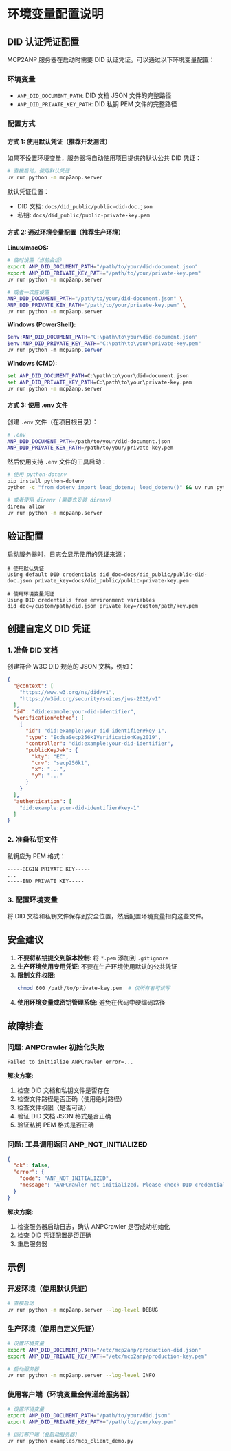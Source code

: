 # 环境变量配置说明

## DID 认证凭证配置

MCP2ANP 服务器在启动时需要 DID 认证凭证。可以通过以下环境变量配置：

### 环境变量

- `ANP_DID_DOCUMENT_PATH`: DID 文档 JSON 文件的完整路径
- `ANP_DID_PRIVATE_KEY_PATH`: DID 私钥 PEM 文件的完整路径

### 配置方式

#### 方式 1: 使用默认凭证（推荐开发测试）

如果不设置环境变量，服务器将自动使用项目提供的默认公共 DID 凭证：

```bash
# 直接启动，使用默认凭证
uv run python -m mcp2anp.server
```

默认凭证位置：
- DID 文档: `docs/did_public/public-did-doc.json`
- 私钥: `docs/did_public/public-private-key.pem`

#### 方式 2: 通过环境变量配置（推荐生产环境）

**Linux/macOS:**

```bash
# 临时设置（当前会话）
export ANP_DID_DOCUMENT_PATH="/path/to/your/did-document.json"
export ANP_DID_PRIVATE_KEY_PATH="/path/to/your/private-key.pem"
uv run python -m mcp2anp.server

# 或者一次性设置
ANP_DID_DOCUMENT_PATH="/path/to/your/did-document.json" \
ANP_DID_PRIVATE_KEY_PATH="/path/to/your/private-key.pem" \
uv run python -m mcp2anp.server
```

**Windows (PowerShell):**

```powershell
$env:ANP_DID_DOCUMENT_PATH="C:\path\to\your\did-document.json"
$env:ANP_DID_PRIVATE_KEY_PATH="C:\path\to\your\private-key.pem"
uv run python -m mcp2anp.server
```

**Windows (CMD):**

```cmd
set ANP_DID_DOCUMENT_PATH=C:\path\to\your\did-document.json
set ANP_DID_PRIVATE_KEY_PATH=C:\path\to\your\private-key.pem
uv run python -m mcp2anp.server
```

#### 方式 3: 使用 .env 文件

创建 `.env` 文件（在项目根目录）：

```bash
# .env
ANP_DID_DOCUMENT_PATH=/path/to/your/did-document.json
ANP_DID_PRIVATE_KEY_PATH=/path/to/your/private-key.pem
```

然后使用支持 `.env` 文件的工具启动：

```bash
# 使用 python-dotenv
pip install python-dotenv
python -c "from dotenv import load_dotenv; load_dotenv()" && uv run python -m mcp2anp.server

# 或者使用 direnv (需要先安装 direnv)
direnv allow
uv run python -m mcp2anp.server
```

## 验证配置

启动服务器时，日志会显示使用的凭证来源：

```
# 使用默认凭证
Using default DID credentials did_doc=docs/did_public/public-did-doc.json private_key=docs/did_public/public-private-key.pem

# 使用环境变量凭证
Using DID credentials from environment variables did_doc=/custom/path/did.json private_key=/custom/path/key.pem
```

## 创建自定义 DID 凭证

### 1. 准备 DID 文档

创建符合 W3C DID 规范的 JSON 文档，例如：

```json
{
  "@context": [
    "https://www.w3.org/ns/did/v1",
    "https://w3id.org/security/suites/jws-2020/v1"
  ],
  "id": "did:example:your-did-identifier",
  "verificationMethod": [
    {
      "id": "did:example:your-did-identifier#key-1",
      "type": "EcdsaSecp256k1VerificationKey2019",
      "controller": "did:example:your-did-identifier",
      "publicKeyJwk": {
        "kty": "EC",
        "crv": "secp256k1",
        "x": "...",
        "y": "..."
      }
    }
  ],
  "authentication": [
    "did:example:your-did-identifier#key-1"
  ]
}
```

### 2. 准备私钥文件

私钥应为 PEM 格式：

```
-----BEGIN PRIVATE KEY-----
...
-----END PRIVATE KEY-----
```

### 3. 配置环境变量

将 DID 文档和私钥文件保存到安全位置，然后配置环境变量指向这些文件。

## 安全建议

1. **不要将私钥提交到版本控制**: 将 `*.pem` 添加到 `.gitignore`
2. **生产环境使用专用凭证**: 不要在生产环境使用默认的公共凭证
3. **限制文件权限**: 
   ```bash
   chmod 600 /path/to/private-key.pem  # 仅所有者可读写
   ```
4. **使用环境变量或密钥管理系统**: 避免在代码中硬编码路径

## 故障排查

### 问题: ANPCrawler 初始化失败

```
Failed to initialize ANPCrawler error=...
```

**解决方案:**
1. 检查 DID 文档和私钥文件是否存在
2. 检查文件路径是否正确（使用绝对路径）
3. 检查文件权限（是否可读）
4. 验证 DID 文档 JSON 格式是否正确
5. 验证私钥 PEM 格式是否正确

### 问题: 工具调用返回 ANP_NOT_INITIALIZED

```json
{
  "ok": false,
  "error": {
    "code": "ANP_NOT_INITIALIZED",
    "message": "ANPCrawler not initialized. Please check DID credentials."
  }
}
```

**解决方案:**
1. 检查服务器启动日志，确认 ANPCrawler 是否成功初始化
2. 检查 DID 凭证配置是否正确
3. 重启服务器

## 示例

### 开发环境（使用默认凭证）

```bash
# 直接启动
uv run python -m mcp2anp.server --log-level DEBUG
```

### 生产环境（使用自定义凭证）

```bash
# 设置环境变量
export ANP_DID_DOCUMENT_PATH="/etc/mcp2anp/production-did.json"
export ANP_DID_PRIVATE_KEY_PATH="/etc/mcp2anp/production-key.pem"

# 启动服务器
uv run python -m mcp2anp.server --log-level INFO
```

### 使用客户端（环境变量会传递给服务器）

```bash
# 设置环境变量
export ANP_DID_DOCUMENT_PATH="/path/to/your/did.json"
export ANP_DID_PRIVATE_KEY_PATH="/path/to/your/key.pem"

# 运行客户端（会启动服务器）
uv run python examples/mcp_client_demo.py
```

